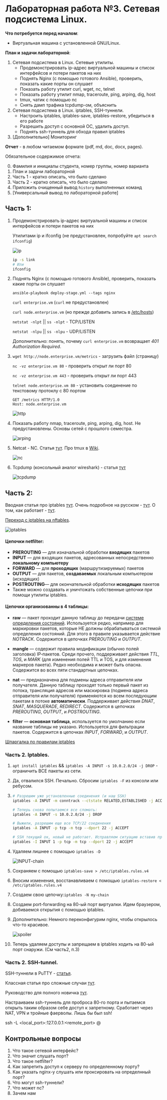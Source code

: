 # Лабораторная работа №3. Сетевая подсистема Linux.

**Что потребуется перед началом**:

- Виртуальная машина с установленной GNU/Linux.

**План и задачи лабораторной**:

1. Сетевая подсистема в Linux. Сетевые утилиты.
   - Продемонстрировать ip-адрес виртуальной машины и список интерфейсов и потери пакетов на них
   - Поднять Nginx (с помощью готового Ansible), проверить, показать какие порты он слушает
   - Показать работу утилит curl, wget, nc, telnet
   - Показать работу утилит nmap, traceroute, ping, arping, dig, host
   - tmux, чатик с помощью nc
   - Cнять дамп трафика tcpdump-ом, объяснить
2. Сетевая подсистема в Linux. iptables, SSH-туннели.
   - Настроить iptables, iptables-save, iptables-restore, убедиться в его работе
   - Разрешить доступ c основной ОС, удалить доступ.
   - Поднять ssh-туннель для обхода правил iptables
3. [Дополнительно] Мониторинг

**Отчет** - в любом читаемом формате (pdf, md, doc, docx, pages).

Обязательное содержимое отчета:

0. Фамилия и инициалы студента, номер группы, номер варианта
1. План и задачи лабораторной
2. Часть 1 - кратко описать, что было сделано
3. Часть 2 - кратко описать, что было сделано 
4. Приложить очищенный вывод `history` выполненных команд
5. [Универсальный вывод по лабораторной работе]



## Часть 1:

1. Продемонстрировать ip-адрес виртуальной машины и список интерфейсов и потери пакетов на них

   Утилитами ip и ifconfig (не предустановлен, попробуйте `apt search ifconfig`)

   ![ip](./img/s53-ip.png)

   ```bash
   ip -s link
   # Или
   ifconfig
   ```

2. Поднять Nginx (с помощью готового Ansible), проверить, показать какие порты он слушает

   `ansible-playbook deploy-stage.yml --tags nginx`

   `curl enterprise.vm` (`curl` не предустановлен)

   `curl node.enterprise.vm` (но прежде добавить запись в [/etc/hosts](https://man7.org/linux/man-pages/man5/hosts.5.html))

   `netstat -nlpt` || `ss -nlpt` - TCP/LISTEN

   `netstat -nlpu` || `ss -nlpu` - UDP/LISTEN

   Дополнительно: понять, почему `curl enterprise.vm` возвращает *401 Authorization Required*.

3. `wget http://node.enterprise.vm/metrics` - загрузить файл (страницу)

   `nc -vz enterprise.vm 80` - проверить открыт ли порт 80

   `nc -vz enterprise.vm 443` - проверить открыт ли порт 443

   `telnet node.enterprise.vm 80` - установить соединение по текстовому протоклу с 80 портом

   ```
   GET /metrics HTTP/1.0
   Host: node.enterprise.vm
   ```

   ![http](./img/54-http.png)

4. Показать работу nmap, traceroute, ping, arping, dig, host. Не предустановлены. Основы сетей с прошлого семестра.

   ![arping](./img/55-arping.png)

5. Netcat - NC. Статья [тут](https://habr.com/ru/post/336596/). Про tmux в [Wiki](./Wiki.md).

   ![nc](./img/56-nc.png)

6. Tcpdump (консольный аналог wireshark) - статья [тут](https://habr.com/ru/company/alexhost/blog/531170/)

   ![tcpdump](./img/57-tcpdump.png)



## Часть 2:

Вводная статья про iptables [тут](https://losst.ru/nastrojka-iptables-dlya-chajnikov). Очень подробное на русском - [тут](https://www.opennet.ru/docs/RUS/iptables/). О том, как работает - [тут](https://www.k-max.name/linux/netfilter-iptables-v-linux/).

[Переход с iptables на nftables](https://habr.com/ru/company/ruvds/blog/580648/).

![iptables](./img/58-iptables.jpg)

#### Цепочки netfilter: 

- **PREROUTING** — для изначальной обработки **входящих** пакетов
- **INPUT** — для входящих пакетов, адресованных непосредственно **локальному компьютеру**
- **FORWARD** — для **проходящих** (маршрутизируемых) пакетов
- **OUTPUT** — для пакетов, **создаваемых** локальным компьютером (исходящих)
- **POSTROUTING**— для окончательной обработки **исходящих** пакетов
- Также можно создавать и уничтожать собственные цепочки при помощи утилиты iptables.

#### Цепочки организованны в 4 **таблицы**:

- **raw** — пакет проходит данную таблицу до передачи [системе определения состояний](https://www.k-max.name/linux/netfilter-iptables-v-linux/#conn). Используется редко, например для маркировки пакетов, которые НЕ должны  обрабатываться системой определения состояний. Для этого в правиле  указывается действие *NOTRACK*. Содержитcя в цепочках *PREROUTING* и *OUTPUT*.

- **mangle** — содержит правила модификации (обычно полей заголовка) IP‐пакетов. Среди прочего, поддерживает действия *TTL*, *TOS*, и *MARK* (для изменения полей TTL и TOS, и для изменения маркеров пакета). Редко  необходима и может быть опасна. Содержится во всех пяти стандартных  цепочках.

- **nat** — предназначена для подмены адреса отправителя  или получателя. Данную таблицу проходят только первый пакет из потока,  трансляция адресов или маскировка (подмена адреса отправителя или  получателя) применяются ко всем последующим пакетам в потоке **автоматически**. Поддерживает действия *DNAT*, *SNAT*, *MASQUERADE*, *REDIRECT*. Содержится в цепочках *PREROUTING*, *OUTPUT*, и *POSTROUTING*.

- **filter** — **основная таблица**, используется по умолчанию если название таблицы не указано. Используется для фильтрации пакетов. Содержится в цепочках *INPUT*, *FORWARD*, и *OUTPUT*.

  

[Шпаргалка по правилам iptables](https://www.digitalocean.com/community/tutorials/iptables-essentials-common-firewall-rules-and-commands)



### Часть 2. Iptables.

1. `apt install iptables` && `iptables -A INPUT -s 10.0.2.0/24 -j DROP` - ограничить ВСЕ пакеты из сети.

2. Да, отвалился SSH. Печально. Сбросим `iptables -F` из консоли или ребусом.

3. ```bash
   # Разрешим уже установленные соединения (и наш SSH)
   iptables -A INPUT -m conntrack --ctstate RELATED,ESTABLISHED -j ACCEPT
   
   # Теперь снова попытаемся все сломать:
   iptables -A INPUT -s 10.0.2.0/24 -j DROP
   
   # Выжили, разрешим еще все TCP/22 соединения
   iptables -A INPUT -p tcp -m tcp --dport 22 -j ACCEPT
   
   # SSH текущий ок, новый не работает. Исправляем ситуацию вставив правило выше DROP
   iptables -I INPUT 1 -p tcp -m tcp --dport 22 -j ACCEPT
   ```

4. Удаляем лишнее с помощью `iptables -D`

   ![INPUT-chain](./img/59-input.png)

5. Сохраняем с помощью `iptables-save > /etc/iptables.rules.v4`

6. Вносим изменения, восстанавливаем с помощью `iptables-restore < /etc/iptables.rules.v4`

7. Создаем свою цепочку:`iptables -N my-chain`

8. Создаем port-forwarding на 80-ый порт виртуалки. Идем браузером, добиваемся открытия с помощью iptables.

9. Дополнительно: Немного переконфигурим nginx, чтобы открылось что-то красивое.

   ![spoiler](./img/60-spoiler.png)

10. Теперь удаляем доступы и запрещаем в iptables ходить на 80-ый порт снаружи. (См часть2, п.3)

    

### Часть 2. SSH-tunnel.

SSH-туннели в PuTTY - [статья](https://putty.org.ru/articles/putty-ssh-tunnels.html).

Классная статья про сложные случаи [тут](https://habr.com/ru/post/331348/).

Руководство для полного новичка [тут](https://selectel.ru/blog/ssh-tunnels/).



Настраиваем ssh-туннель для проброса 80-го порта и пытаемся открыть таким образом себе доступ к запретному. Сработает через NAT, VPN и тройные фаерволы. Лишь бы был ssh!



ssh -L <local_port>:127.0.0.1:<remote_port> <user>@<host>



## Контрольные вопросы

1. Что такое сетевой интерфейс?
2. Что значит слушать порт?
3. Что такое netfilter?
4. Как запретить доступ к серверу по определенному порту?
5. Как указать nginx-у слушать или проксировать на определнный порт?
6. Что могут ssh-туннели?
7. Что может nc?
8. Зачем нам